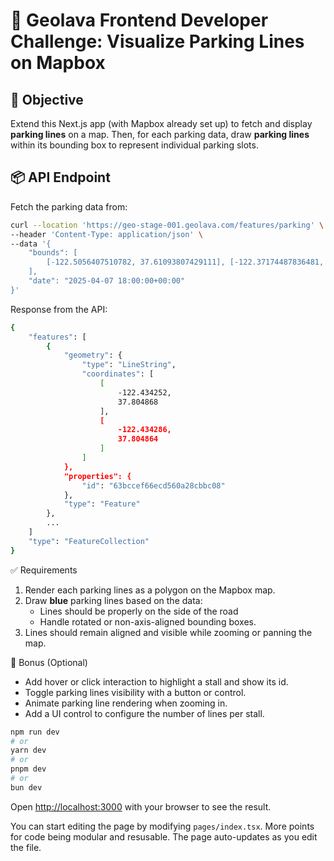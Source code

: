 # 🧠 Geolava Frontend Developer Challenge: Visualize Parking Lines on Mapbox

## 🚀 Objective

Extend this Next.js app (with Mapbox already set up) to fetch and display **parking lines** on a map. Then, for each parking data, draw **parking lines** within its bounding box to represent individual parking slots.

## 📦 API Endpoint

Fetch the parking data from:

```bash
curl --location 'https://geo-stage-001.geolava.com/features/parking' \
--header 'Content-Type: application/json' \
--data '{
    "bounds": [
        [-122.5056407510782, 37.61093807429111], [-122.37174487836481, 37.84012716451066]
    ],
    "date": "2025-04-07 18:00:00+00:00"
}'
```

Response from the API:

```bash
{
    "features": [
        {
            "geometry": {
                "type": "LineString",
                "coordinates": [
                    [
                        -122.434252,
                        37.804868
                    ],
                    [
                        -122.434286,
                        37.804864
                    ]
                ]
            },
            "properties": {
                "id": "63bccef66ecd560a28cbbc08"
            },
            "type": "Feature"
        },
        ...
    ]
    "type": "FeatureCollection"
}
```

✅ Requirements
1. Render each parking lines as a polygon on the Mapbox map.
2. Draw **blue** parking lines based on the data:
    - Lines should be properly on the side of the road
    - Handle rotated or non-axis-aligned bounding boxes.
3. Lines should remain aligned and visible while zooming or panning the map.

🌟 Bonus (Optional)
* Add hover or click interaction to highlight a stall and show its id.
* Toggle parking lines visibility with a button or control.
* Animate parking line rendering when zooming in.
* Add a UI control to configure the number of lines per stall.

```bash
npm run dev
# or
yarn dev
# or
pnpm dev
# or
bun dev
```

Open [http://localhost:3000](http://localhost:3000) with your browser to see the result.

You can start editing the page by modifying `pages/index.tsx`. More points for code being modular and resusable.
The page auto-updates as you edit the file.


